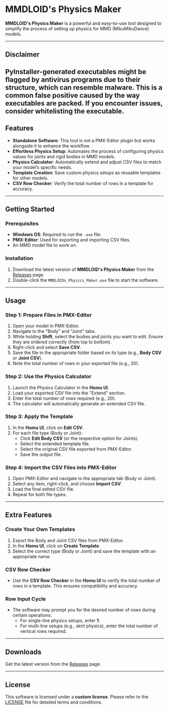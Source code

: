 # MMDLOID's Physics Maker

**MMDLOID's Physics Maker** is a powerful and easy-to-use tool designed to simplify the process of setting up physics for MMD (MikuMikuDance) models.

---
## Disclaimer

PyInstaller-generated executables might be flagged by antivirus programs due to their structure, which can resemble malware. This is a common false positive caused by the way executables are packed. If you encounter issues, consider whitelisting the executable.
---

## Features

- **Standalone Software**: This tool is not a PMX-Editor plugin but works alongside it to enhance the workflow.
- **Effortless Physics Setup**: Automates the process of configuring physics values for joints and rigid bodies in MMD models.
- **Physics Calculator**: Automatically extend and adjust CSV files to match your model’s specific needs.
- **Template Creation**: Save custom physics setups as reusable templates for other models.
- **CSV Row Checker**: Verify the total number of rows in a template for accuracy.

---

## Getting Started

### Prerequisites
- **Windows OS**: Required to run the `.exe` file.
- **PMX-Editor**: Used for exporting and importing CSV files.
- An MMD model file to work on.

### Installation
1. Download the latest version of **MMDLOID's Physics Maker** from the [Releases](https://github.com/MMDLOID/MMDLOIDs-Physics-Maker/releases/) page.
2. Double-click the `MMDLOIDs_Physics_Maker.exe` file to start the software.

---

## Usage

### Step 1: Prepare Files in PMX-Editor
1. Open your model in PMX-Editor.
2. Navigate to the "Body" and "Joint" tabs.
3. While holding **Shift**, select the bodies and joints you want to edit. Ensure they are ordered correctly (from top to bottom).
4. Right-click and select **Save CSV**.
5. Save the file in the appropriate folder based on its type (e.g., **Body CSV** or **Joint CSV**).
6. Note the total number of rows in your exported file (e.g., 20).

### Step 2: Use the Physics Calculator
1. Launch the Physics Calculator in the **Homu UI**.
2. Load your exported CSV file into the "Extend" section.
3. Enter the total number of rows required (e.g., 20).
4. The calculator will automatically generate an extended CSV file.

### Step 3: Apply the Template
1. In the **Homu UI**, click on **Edit CSV**.
2. For each file type (Body or Joint):
   - Click **Edit Body CSV** (or the respective option for Joints).
   - Select the extended template file.
   - Select the original CSV file exported from PMX-Editor.
   - Save the output file.

### Step 4: Import the CSV Files into PMX-Editor
1. Open PMX-Editor and navigate to the appropriate tab (Body or Joint).
2. Select any item, right-click, and choose **Import CSV**.
3. Load the final edited CSV file.
4. Repeat for both file types.

---

## Extra Features

### Create Your Own Templates
1. Export the Body and Joint CSV files from PMX-Editor.
2. In the **Homu UI**, click on **Create Template**.
3. Select the correct type (Body or Joint) and save the template with an appropriate name.

### CSV Row Checker
- Use the **CSV Row Checker** in the **Homu UI** to verify the total number of rows in a template. This ensures compatibility and accuracy.

### Row Input Cycle
- The software may prompt you for the desired number of rows during certain operations:
  - For single-line physics setups, enter **1**.
  - For multi-line setups (e.g., skirt physics), enter the total number of vertical rows required.

---

## Downloads

Get the latest version from the [Releases](https://github.com/MMDLOID/MMDLOIDs-Physics-Maker/releases/) page.

---

## License

This software is licensed under a **custom license**. Please refer to the [LICENSE](LICENSE.txt) file for detailed terms and conditions.

